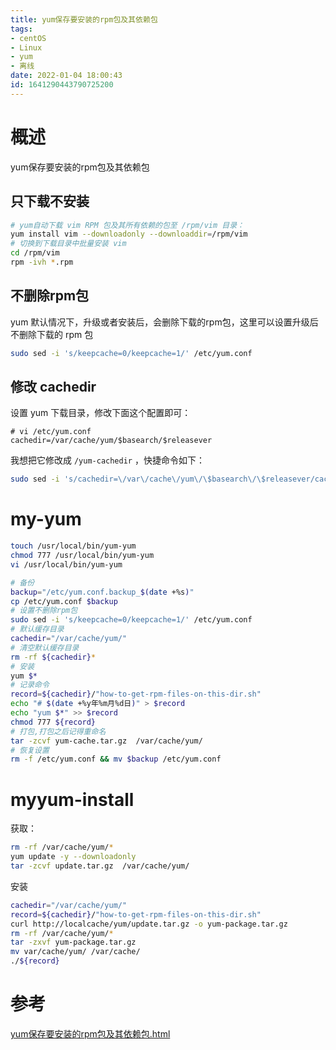 ```yaml
---
title: yum保存要安装的rpm包及其依赖包
tags: 
- centOS
- Linux
- yum 
- 离线
date: 2022-01-04 18:00:43
id: 1641290443790725200
---
```

# 概述

yum保存要安装的rpm包及其依赖包

## 只下载不安装

```sh
# yum自动下载 vim RPM 包及其所有依赖的包至 /rpm/vim 目录：
yum install vim --downloadonly --downloaddir=/rpm/vim
# 切换到下载目录中批量安装 vim
cd /rpm/vim
rpm -ivh *.rpm
```

## 不删除rpm包

 yum 默认情况下，升级或者安装后，会删除下载的rpm包，这里可以设置升级后不删除下载的 rpm 包

```sh
sudo sed -i 's/keepcache=0/keepcache=1/' /etc/yum.conf
```

## 修改 cachedir

设置 yum 下载目录，修改下面这个配置即可：

```
# vi /etc/yum.conf
cachedir=/var/cache/yum/$basearch/$releasever
```

我想把它修改成 `/yum-cachedir` ，快捷命令如下：

```sh
sudo sed -i 's/cachedir=\/var\/cache\/yum\/\$basearch\/\$releasever/cachedir=\/yum-cachedir/' /etc/yum.conf
```

# my-yum

```sh
touch /usr/local/bin/yum-yum
chmod 777 /usr/local/bin/yum-yum
vi /usr/local/bin/yum-yum

```

```sh
# 备份
backup="/etc/yum.conf.backup_$(date +%s)"
cp /etc/yum.conf $backup
# 设置不删除rpm包
sudo sed -i 's/keepcache=0/keepcache=1/' /etc/yum.conf
# 默认缓存目录
cachedir="/var/cache/yum/"
# 清空默认缓存目录
rm -rf ${cachedir}*
# 安装
yum $*
# 记录命令
record=${cachedir}/"how-to-get-rpm-files-on-this-dir.sh"
echo "# $(date +%y年%m月%d日)" > $record
echo "yum $*" >> $record
chmod 777 ${record}
# 打包,打包之后记得重命名
tar -zcvf yum-cache.tar.gz  /var/cache/yum/
# 恢复设置
rm -f /etc/yum.conf && mv $backup /etc/yum.conf


```

# myyum-install 

获取：

```sh
rm -rf /var/cache/yum/*
yum update -y --downloadonly
tar -zcvf update.tar.gz  /var/cache/yum/

```

安装

```sh
cachedir="/var/cache/yum/"
record=${cachedir}/"how-to-get-rpm-files-on-this-dir.sh"
curl http://localcache/yum/update.tar.gz -o yum-package.tar.gz 
rm -rf /var/cache/yum/*
tar -zxvf yum-package.tar.gz 
mv var/cache/yum/ /var/cache/
./${record}

```



# 参考

 [yum保存要安装的rpm包及其依赖包.html](assets\references\yum保存要安装的rpm包及其依赖包.html) 
